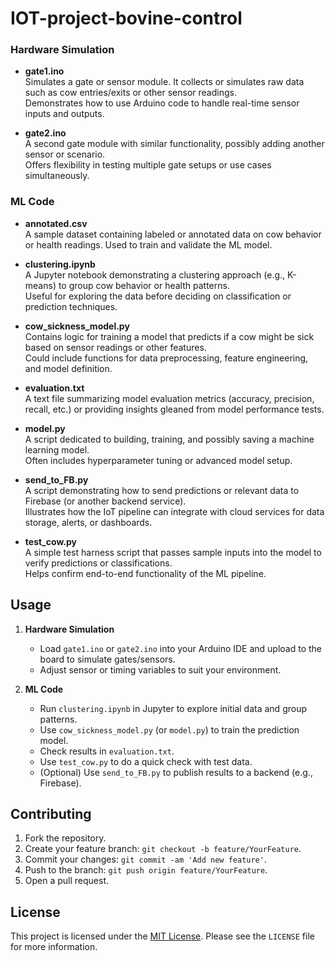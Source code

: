 # IOT-project-bovine-control

### Hardware Simulation
- **gate1.ino**  
  Simulates a gate or sensor module. It collects or simulates raw data such as cow entries/exits or other sensor readings.  
  Demonstrates how to use Arduino code to handle real-time sensor inputs and outputs.

- **gate2.ino**  
  A second gate module with similar functionality, possibly adding another sensor or scenario.  
  Offers flexibility in testing multiple gate setups or use cases simultaneously.

### ML Code
- **annotated.csv**  
  A sample dataset containing labeled or annotated data on cow behavior or health readings. Used to train and validate the ML model.

- **clustering.ipynb**  
  A Jupyter notebook demonstrating a clustering approach (e.g., K-means) to group cow behavior or health patterns.  
  Useful for exploring the data before deciding on classification or prediction techniques.

- **cow_sickness_model.py**  
  Contains logic for training a model that predicts if a cow might be sick based on sensor readings or other features.  
  Could include functions for data preprocessing, feature engineering, and model definition.

- **evaluation.txt**  
  A text file summarizing model evaluation metrics (accuracy, precision, recall, etc.) or providing insights gleaned from model performance tests.

- **model.py**  
  A script dedicated to building, training, and possibly saving a machine learning model.  
  Often includes hyperparameter tuning or advanced model setup.

- **send_to_FB.py**  
  A script demonstrating how to send predictions or relevant data to Firebase (or another backend service).  
  Illustrates how the IoT pipeline can integrate with cloud services for data storage, alerts, or dashboards.

- **test_cow.py**  
  A simple test harness script that passes sample inputs into the model to verify predictions or classifications.  
  Helps confirm end-to-end functionality of the ML pipeline.

## Usage
1. **Hardware Simulation**  
   - Load `gate1.ino` or `gate2.ino` into your Arduino IDE and upload to the board to simulate gates/sensors.  
   - Adjust sensor or timing variables to suit your environment.

2. **ML Code**  
   - Run `clustering.ipynb` in Jupyter to explore initial data and group patterns.
   - Use `cow_sickness_model.py` (or `model.py`) to train the prediction model.
   - Check results in `evaluation.txt`.
   - Use `test_cow.py` to do a quick check with test data.
   - (Optional) Use `send_to_FB.py` to publish results to a backend (e.g., Firebase).

## Contributing
1. Fork the repository.
2. Create your feature branch: `git checkout -b feature/YourFeature`.
3. Commit your changes: `git commit -am 'Add new feature'`.
4. Push to the branch: `git push origin feature/YourFeature`.
5. Open a pull request.

## License
This project is licensed under the [MIT License](LICENSE). Please see the `LICENSE` file for more information.
